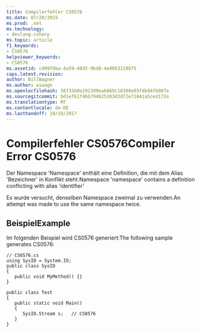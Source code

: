 ```yaml
---
title: Compilerfehler CS0576
ms.date: 07/20/2015
ms.prod: .net
ms.technology:
- devlang-csharp
ms.topic: article
f1_keywords:
- CS0576
helpviewer_keywords:
- CS0576
ms.assetid: c409f8ba-4a59-48d3-9bd8-4e9053219875
caps.latest.revision: 
author: BillWagner
ms.author: wiwagn
ms.openlocfilehash: 56f33b0e2923d9eab669c18308e65fdb94f6087e
ms.sourcegitcommit: bd1ef61f4bb794b25383d3d72e71041a5ced172e
ms.translationtype: MT
ms.contentlocale: de-DE
ms.lasthandoff: 10/18/2017
---
```

# <a name="compiler-error-cs0576"></a><span data-ttu-id="4ed97-102">Compilerfehler CS0576</span><span class="sxs-lookup"><span data-stu-id="4ed97-102">Compiler Error CS0576</span></span>
<span data-ttu-id="4ed97-103">Der Namespace 'Namespace' enthält eine Definition, die mit dem Alias 'Bezeichner' in Konflikt steht.</span><span class="sxs-lookup"><span data-stu-id="4ed97-103">Namespace 'namespace' contains a definition conflicting with alias 'identifier'</span></span>  
  
 <span data-ttu-id="4ed97-104">Es wurde versucht, denselben Namespace zweimal zu verwenden.</span><span class="sxs-lookup"><span data-stu-id="4ed97-104">An attempt was made to use the same namespace twice.</span></span>  
  
## <a name="example"></a><span data-ttu-id="4ed97-105">Beispiel</span><span class="sxs-lookup"><span data-stu-id="4ed97-105">Example</span></span>  
 <span data-ttu-id="4ed97-106">Im folgenden Beispiel wird CS0576 generiert:</span><span class="sxs-lookup"><span data-stu-id="4ed97-106">The following sample generates CS0576:</span></span>  
  
```  
// CS0576.cs  
using SysIO = System.IO;  
public class SysIO  
{  
   public void MyMethod() {}  
}  
  
public class Test  
{  
   public static void Main()  
   {  
      SysIO.Stream s;   // CS0576  
   }  
}  
```
